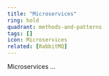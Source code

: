 ```yaml
---
title: "Microservices"
ring: hold
quadrant: methods-and-patterns
tags: []
icon: Microservices
related: [RabbitMQ]
---
```


Microservices ...
